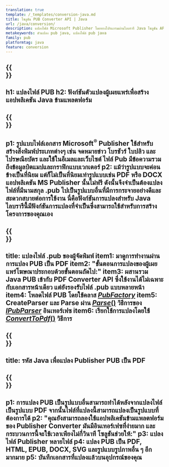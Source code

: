 ```yaml
---
translation: true
template: /_templates/conversion-java.md
title: โซลูชัน PUB Converter API | Java
url: /java/conversion/
description: แปลงไฟล์ Microsoft Publisher โดยทางโปรแกรมผ่านไลบรารี Java โซลูชัน API อย่างง่ายเพื่อสร้างโปรเจ็กต์ Java ตัวแปลง PUB ของคุณเอง
metakeywords: ตัวแปลง pub java, แปลงไฟล์ pub java
family: pub
platformtag: java
feature: conversion
---
```


{{<section banner>}}
---
h1: แปลงไฟล์ PUB
h2: ฟังก์ชันตัวแปลงผู้เผยแพร่เพื่อสร้างแอปพลิเคชัน Java ข้ามแพลตฟอร์ม
---

{{<section overview>}}
---
p1: รูปแบบไฟล์เอกสาร Microsoft<sup>®</sup> Publisher ใช้สำหรับสร้างสิ่งพิมพ์ประเภทต่างๆ เช่น จดหมายข่าว โบรชัวร์ ใบปลิว และไปรษณียบัตร และใช้ในอีเมลและเว็บไซต์ ไฟล์ Pub มีข้อความรวมถึงข้อมูลบิตแมปและกราฟิกแบบเวกเตอร์
p2: แม้ว่ารูปแบบจะค่อนข้างเป็นที่นิยม แต่ก็ไม่เป็นที่นิยมเท่ารูปแบบเช่น PDF หรือ DOCX แอปพลิเคชัน MS Publisher นั้นไม่ฟรี ดังนั้นจึงจำเป็นต้องแปลงไฟล์ที่มีนามสกุล .pub ไปเป็นรูปแบบอื่นที่มีการกระจายอย่างดีและสะดวกสบายต่อการใช้งาน นี่คือฟังก์ชันการแปลงสำหรับ Java ไลบรารีนี้มีฟังก์ชันการแปลงที่จำเป็นซึ่งสามารถใช้สำหรับการสร้างโครงการของคุณเอง
---

{{<section feature1>}}
---
title: แปลงไฟล์ .pub ของผู้จัดพิมพ์
item1: มาดูการทำงานผ่านการแปลง PUB เป็น PDF
item2: "ขั้นตอนการแปลงของผู้เผยแพร่โฆษณาประกอบด้วยขั้นตอนถัดไป:"
item3: ผสานรวม Java PUB เข้ากับ PDF Converter API ซึ่งใช้งานได้ไม่เฉพาะกับเอกสารหน้าเดียว แต่ยังรองรับไฟล์ .pub แบบหลายหน้า
item4: โหลดไฟล์ PUB โดยใช้คลาส [*PubFactory*](https://reference.aspose.com/pub/java/com.aspose.pub/PubFactory)
item5: CreateParser และ Parse ผ่าน [*Parse*()](https://reference.aspose.com/pub/java/com.aspose.pub/IPubParser#parse--) วิธีการของ [*IPubParser*](https://reference.aspose.com/pub/java/com.aspose.pub/IPubParser) อินเทอร์เฟซ
item6: เรียกใช้การแปลงโดยใช้ [*ConvertToPdf*()](https://reference.aspose.com/pub/java/com.aspose.pub/IPdfConverter#convertToPdf-com.aspose.pub.Document-java.io.OutputStream-) วิธีการ
---

{{<section codeexample>}}
---
title: รหัส Java เพื่อแปลง Publisher PUB เป็น PDF
---

{{<section summary>}}
---
p1: การแปลง PUB เป็นรูปแบบอื่นสามารถทำได้หลังจากแปลงไฟล์เป็นรูปแบบ PDF จากนั้นไฟล์ที่แปลงนี้สามารถแปลงเป็นรูปแบบที่ต้องการได้
p2: "คุณยังสามารถลองใช้แอปพลิเคชันข้ามแพลตฟอร์มของ Publisher Converter มันมีอินเทอร์เฟซที่ง่ายมาก และกระบวนการนี้จะใช้เวลาเพียงไม่กี่วินาที โซลูชันช่วยให้:"
p3: แปลงไฟล์ Publisher หลายไฟล์
p4: แปลง PUB เป็น PDF, HTML, EPUB, DOCX, SVG และรูปแบบรูปภาพอื่น ๆ อีกมากมาย
p5: บันทึกเอกสารที่แปลงแล้วบนอุปกรณ์ของคุณ
---
